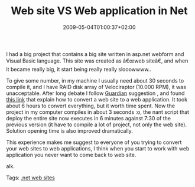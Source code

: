 ﻿---
title: "Web site VS Web application in Net"
description: ""
date: 2009-05-04T01:00:37+02:00
draft: false
tags: [Experiences]
categories: [Experiences]
---
I had a big project that contains a big site written in asp.net webform and Visual Basic language. This site was created as â€œweb siteâ€, and when it became really big, it start being really really slooowwww..

To give some number, in my machine I usually need about 30 seconds to compile it, and I have RAID disk array of Velociraptor (10.000 RPM), it was unacceptable. After long debate I follow [Guardian](http://www.nablasoft.com/guardian/) suggestion , and found [this link](http://weblogs.asp.net/meligy/archive/2008/08/03/converting-vs-2008-website-to-web-application.aspx) that explain how to convert a web site to a web application. It took about 6 hours to convert everything, but it worth time spent. Now the project in my computer compiles in about 3 seconds :o, the nant script that deploy the entire site now executes in 6 minutes against 7:30 of the previous version (it have to compile a lot of project, not only the web site). Solution opening time is also improved dramatically.

This experience makes me suggest to everyone of you trying to convert your web sites to web applications, I think when you start to work with web application you never want to come back to web site.

alk.

Tags: [.net web sites](http://technorati.com/tag/.net%20web%20sites)
